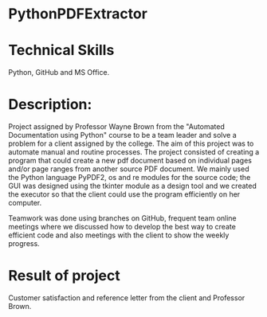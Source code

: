 # PythonPDFExtractor

# Technical Skills #
Python, GitHub and MS Office.

# Description: #
Project assigned by Professor Wayne Brown from the "Automated Documentation using Python" course to be a team leader and solve a problem for a client assigned by the college. The aim of this project was to automate manual and routine processes. The project consisted of creating a program that could create a new pdf document based on individual pages and/or page ranges from another source PDF document. We mainly used the Python language PyPDF2, os and re modules for the source code; the GUI was designed using the tkinter module as a design tool and we created the executor so that the client could use the program efficiently on her computer. 

Teamwork was done using branches on GitHub, frequent team online meetings where we discussed how to develop the best way to create efficient code and also meetings with the client to show the weekly progress.

# Result of project #
Customer satisfaction and reference letter from the client and Professor Brown.
